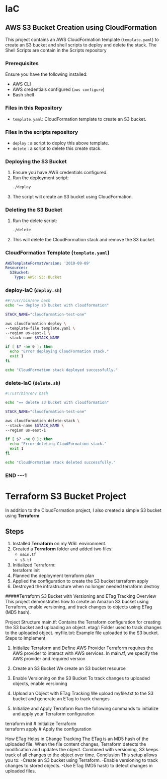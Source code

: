 # IaC

## AWS S3 Bucket Creation using CloudFormation

This project contains an AWS CloudFormation template (`template.yaml`) to create an S3 bucket and shell scripts to deploy and delete the stack. The Shell Scripts are contain in the Scripts repository
### Prerequisites

Ensure you have the following installed:
- AWS CLI
- AWS credentials configured (`aws configure`)
- Bash shell

### Files in this Repository
- `template.yaml`: CloudFormation template to create an S3 bucket.
### Files in the  scripts repository
- `deploy` : a script to deploy this above template.
- `delete` : a script to delete this create stack.

### Deploying the S3 Bucket

1. Ensure you have AWS credentials configured.
2. Run the deployment script:
   ```sh
   ./deploy
   ```
3. The script will create an S3 bucket using CloudFormation.

### Deleting the S3 Bucket

1. Run the delete script:
   ```sh
   ./delete
   ```
2. This will delete the CloudFormation stack and remove the S3 bucket.

### CloudFormation Template (`template.yaml`)

```yaml
AWSTemplateFormatVersion: '2010-09-09'
Resources:
  S3Bucket:
    Type: AWS::S3::Bucket
```
### deploy-IaC (`deploy.sh`)

```sh
##!/usr/bin/env bash
echo "== deploy s3 bucket with cloudformation"

STACK_NAME="cloudformation-test-one"

aws cloudformation deploy \
--template-file template.yaml \
--region us-east-1 \
--stack-name $STACK_NAME 

if [ $? -ne 0 ]; then
  echo "Error deploying CloudFormation stack."
  exit 1
fi

echo "CloudFormation stack deployed successfully."

```
### delete-IaC (`delete.sh`)

```sh
#!/usr/bin/env bash

echo "== delete s3 bucket with cloudformation"

STACK_NAME="cloudformation-test-one"

aws cloudformation delete-stack \
--stack-name $STACK_NAME \
--region us-east-1

if [ $? -ne 0 ]; then
  echo "Error deleting CloudFormation stack."
  exit 1
fi

echo "CloudFormation stack deleted successfully."
```

### END ---1

# Terraform S3 Bucket Project

In addition to the CloudFormation project, I also created a simple S3 bucket using **Terraform**.

## Steps

1. Installed **Terraform** on my WSL environment.  
2. Created a **Terraform** folder and added two files:  
   - `main.tf`  
   - `s3.tf`  
3. Initialized Terraform:  
   terraform init
4. Planned the deployment
  terraform plan
5. Applied the configuration to create the S3 bucket
  terraform apply
6. Destroyed the infrastructure when no longer needed
  terraform destroy

#####Terraform S3 Bucket with Versioning and ETag Tracking
Overview
This project demonstrates how to create an Amazon S3 bucket using Terraform, enable versioning, and track changes to objects using ETag (MD5 hash).

Project Structure
main.tf: Contains the Terraform configuration for creating the S3 bucket and uploading an object.
etag/: Folder used to track changes to the uploaded object.
myfile.txt: Example file uploaded to the S3 bucket.
Steps to Implement
1. Initialize Terraform and Define AWS Provider
Terraform requires the AWS provider to interact with AWS services. In main.tf, we specify the AWS provider and required version

2. Create an S3 Bucket
We create an S3 bucket resource

3. Enable Versioning on the S3 Bucket
To track changes to uploaded objects, enable versioning

4. Upload an Object with ETag Tracking
We upload myfile.txt to the S3 bucket and generate an ETag to track changes

5. Initialize and Apply Terraform
Run the following commands to initialize and apply your Terraform configuration

terraform init    # Initialize Terraform  
terraform apply   # Apply the configuration  

How ETag Helps in Change Tracking
The ETag is an MD5 hash of the uploaded file.
When the file content changes, Terraform detects the modification and updates the object.
Combined with versioning, S3 keeps track of all changes to the object over time.
Conclusion
This setup allows you to:
-Create an S3 bucket using Terraform.
-Enable versioning to track changes to stored objects.
-Use ETag (MD5 hash) to detect changes in uploaded files.


